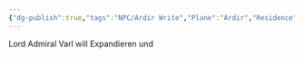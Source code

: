 ```yaml
---
{"dg-publish":true,"tags":"NPC/Ardir Write","Plane":"Ardir","Residence":"Nalt-Shatap","permalink":"/npc/lord-admiral-varl/","dgHomeLink":false,"dgPassFrontmatter":true}
---
```


Lord Admiral Varl will Expandieren und